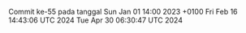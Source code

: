 Commit ke-55 pada tanggal Sun Jan 01 14:00 2023 +0100
Fri Feb 16 14:43:06 UTC 2024
Tue Apr 30 06:30:47 UTC 2024

